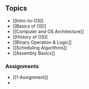 ## Topics
- [[Intro-to-OS]]
- [[Basics of OS]]
- [[Computer and OS Architecture]]
- [[History of OS]]
- [[Binary Operation & Logic]]
- [[Scheduling Algorithms]]
- [[Assembly Basics]]

### Assignments
- [[1-Assignment]]
- 
